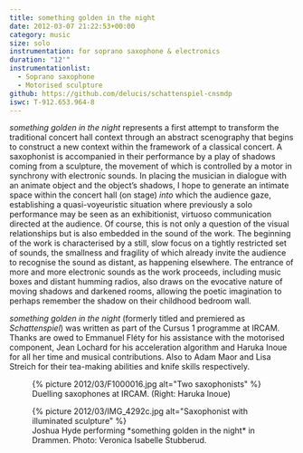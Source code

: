 ```yaml
---
title: something golden in the night
date: 2012-03-07 21:22:53+00:00
category: music
size: solo
instrumentation: for soprano saxophone & electronics
duration: "12'"
instrumentationlist:
  - Soprano saxophone
  - Motorised sculpture
github: https://github.com/delucis/schattenspiel-cnsmdp
iswc: T-912.653.964-8
---
```


_something golden in the night_ represents a first attempt to transform the traditional concert hall context through an abstract scenography that begins to construct a new context within the framework of a classical concert. A saxophonist is accompanied in their performance by a play of shadows coming from a sculpture, the movement of which is controlled by a motor in synchrony with electronic sounds. In placing the musician in dialogue with an animate object and the object’s shadows, I hope to generate an intimate space within the concert hall (on stage) _into_ which the audience gaze, establishing a quasi-voyeuristic situation where previously a solo performance may be seen as an exhibitionist, virtuoso communication directed at the audience. Of course, this is not only a question of the visual relationships but is also embedded in the sound of the work. The beginning of the work is characterised by a still, slow focus on a tightly restricted set of sounds, the smallness and fragility of which already invite the audience to recognise the sound as distant, as happening elsewhere. The entrance of more and more electronic sounds as the work proceeds, including music boxes and distant humming radios, also draws on the evocative nature of moving shadows and darkened rooms, allowing the poetic imagination to perhaps remember the shadow on their childhood bedroom wall.

_something golden in the night_ (formerly titled and premiered as _Schattenspiel_) was written as part of the Cursus 1 programme at IRCAM. Thanks are owed to Emmanuel Fléty for his assistance with the motorised component, Jean Lochard for his acceleration algorithm and Haruka Inoue for all her time and musical contributions. Also to Adam Maor and Lisa Streich for their tea-making abilities and knife skills respectively.

<figure markdown="1">
{% picture 2012/03/F1000016.jpg alt="Two saxophonists" %}
<figcaption markdown="1">
Duelling saxophones at IRCAM. (Right: Haruka Inoue)
</figcaption>
</figure>

<figure markdown="1">
{% picture 2012/03/IMG_4292c.jpg alt="Saxophonist with illuminated sculpture" %}
<figcaption markdown="1">
Joshua Hyde performing *something golden in the night* in Drammen. Photo: Veronica Isabelle Stubberud.
</figcaption>
</figure>
